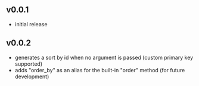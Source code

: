 ## v0.0.1

* initial release

## v0.0.2

* generates a sort by id when no argument is passed (custom primary key supported)
* adds "order_by" as an alias for the built-in "order" method (for future development)
